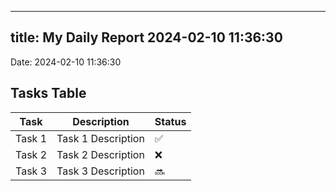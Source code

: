 
---
title: My Daily Report 2024-02-10 11:36:30
---

Date: 2024-02-10 11:36:30

## Tasks Table

| Task | Description | Status |
|------|-------------|--------|
| Task 1 | Task 1 Description | ✅ |
| Task 2 | Task 2 Description | ❌ |
| Task 3 | Task 3 Description | 🔜 |
